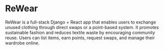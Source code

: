 # ReWear
ReWear is a full-stack Django + React app that enables users to exchange unused clothing through direct swaps or a point-based system. It promotes sustainable fashion and reduces textile waste by encouraging community reuse. Users can list items, earn points, request swaps, and manage their wardrobe online.
